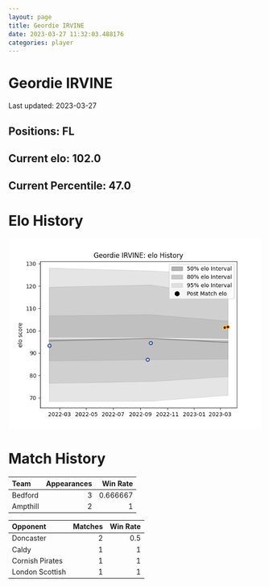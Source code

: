 ```yaml
---  
layout: page  
title: Geordie IRVINE  
date: 2023-03-27 11:32:03.488176  
categories: player  
---
```

# Geordie IRVINE


Last updated: 2023-03-27
## Positions: FL

## Current elo: 102.0

## Current Percentile: 47.0

# Elo History


![elo history](history_GeordieIRVINE.png)
# Match History


| Team     |   Appearances |   Win Rate |
|:---------|--------------:|-----------:|
| Bedford  |             3 |   0.666667 |
| Ampthill |             2 |   1        |

| Opponent        |   Matches |   Win Rate |
|:----------------|----------:|-----------:|
| Doncaster       |         2 |        0.5 |
| Caldy           |         1 |        1   |
| Cornish Pirates |         1 |        1   |
| London Scottish |         1 |        1   |
